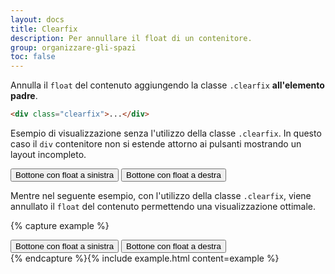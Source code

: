 ```yaml
---
layout: docs
title: Clearfix
description: Per annullare il float di un contenitore.
group: organizzare-gli-spazi
toc: false
---
```


Annulla il `float` del contenuto aggiungendo la classe `.clearfix` **all'elemento padre**.

```html
<div class="clearfix">...</div>
```

Esempio di visualizzazione senza l'utilizzo della classe `.clearfix`. In questo caso il `div` contenitore non si estende attorno ai pulsanti mostrando un layout incompleto.

<div class="bd-example">
  <div class="neutral-2-bg p-2">
    <button type="button" class="btn btn-secondary float-start">Bottone con float a sinistra</button>
    <button type="button" class="btn btn-secondary float-end">Bottone con float a destra</button>
  </div>
</div>

Mentre nel seguente esempio, con l'utilizzo della classe `.clearfix`, viene annullato il `float` del contenuto permettendo una visualizzazione ottimale.

{% capture example %}

<div class="neutral-2-bg p-2 clearfix">
  <button type="button" class="btn btn-secondary float-start">Bottone con float a sinistra</button>
  <button type="button" class="btn btn-secondary float-end">Bottone con float a destra</button>
</div>
{% endcapture %}{% include example.html content=example %}

